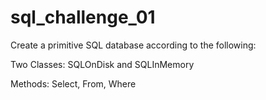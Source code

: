 # sql_challenge_01

Create a primitive SQL database according to the following:

Two Classes: SQLOnDisk and SQLInMemory

Methods: Select, From, Where
